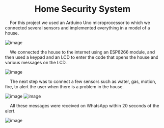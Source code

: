 <h1 align="center">
   Home Security System
</h1>

&nbsp; &nbsp; For this project we used an Arduino Uno microprocessor to which we connected several sensors and implemented everything in a model of a house.

![image](https://github.com/user-attachments/assets/04f9fd0e-9725-49e3-b2ab-074fb5322e04)

&nbsp; &nbsp; We connected the house to the internet using an ESP8266 module, and then used a keypad and an LCD to enter the code that opens the house and various messages on the LCD.

![image](https://github.com/user-attachments/assets/9a67c828-de0a-4b01-97ea-91da418e29cb)

&nbsp; &nbsp; The next step was to connect a few sensors such as water, gas, motion, fire, to alert the user when there is a problem in the house.

![image](https://github.com/user-attachments/assets/77943ab7-8224-4728-ae36-e63909ab4ce6)
![image](https://github.com/user-attachments/assets/c6f46a75-6365-4e20-860a-780a9521512f)

&nbsp; &nbsp; All these messages were received on WhatsApp within 20 seconds of the alert.

![image](https://github.com/user-attachments/assets/ab1461ef-04cd-40ff-8b55-eec84882b75b)

